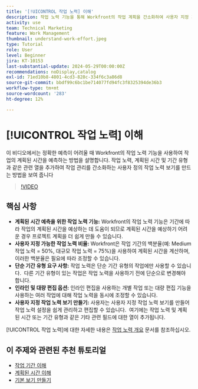 ```yaml
---
title: '[!UICONTROL 작업 노력] 이해'
description: 작업 노력 기능을 통해 Workfront의 작업 계획을 간소화하여 사용자 지정 가능한 계획 시간 예상, 인라인 및 벌크 편집, 효율적인 프로젝트 관리를 위한 사용자 지정 보기를 수행할 수 있습니다.
activity: use
team: Technical Marketing
feature: Work Management
thumbnail: understand-work-effort.jpeg
type: Tutorial
role: User
level: Beginner
jira: KT-10153
last-substantial-update: 2024-05-29T00:00:00Z
recommendations: noDisplay,catalog
exl-id: 71ed10b8-4801-4cd3-828c-334f6c3a86d8
source-git-commit: bbdf99c6bc1be714077fd94fc3f8325394de36b3
workflow-type: tm+mt
source-wordcount: '283'
ht-degree: 12%

---
```


# [!UICONTROL 작업 노력] 이해

이 비디오에서는 정확한 예측이 어려울 때 Workfront의 작업 노력 기능을 사용하여 작업의 계획된 시간을 예측하는 방법을 설명합니다.
작업 노력, 계획된 시간 및 기간 유형과 같은 관련 열을 추가하여 작업 관리를 간소화하는 사용자 정의 작업 노력 보기를 만드는 방법을 보여 줍니다

>[!VIDEO](https://video.tv.adobe.com/v/3447406/?quality=12&learn=on&enablevpops=1&captions=kor)

## 핵심 사항

* **계획된 시간 예측을 위한 작업 노력 기능:** Workfront의 작업 노력 기능은 기간에 따라 작업의 계획된 시간을 예상하는 데 도움이 되므로 계획된 시간을 예상하기 어려운 경우 프로젝트 계획을 더 쉽게 만들 수 있습니다. &#x200B;
* **사용자 지정 가능한 작업 노력 비율:** Workfront은 작업 기간의 백분율(예: Medium 작업 노력 = 50%, 대규모 작업 노력 = 75%)을 사용하여 계획된 시간을 계산하며, 이러한 백분율은 필요에 따라 조정할 수 있습니다. &#x200B;
* **단순 기간 유형 요구 사항:** 작업 노력은 단순 기간 유형의 작업에만 사용할 수 있습니다. &#x200B; 다른 기간 유형이 있는 작업은 작업 노력을 사용하기 전에 단순으로 변경해야 합니다. &#x200B;
* **인라인 및 대량 편집 옵션:** 인라인 편집을 사용하는 개별 작업 또는 대량 편집 기능을 사용하는 여러 작업에 대해 작업 노력을 동시에 조정할 수 있습니다. &#x200B;
* **사용자 지정 작업 노력 보기 만들기:** 사용자는 사용자 지정 작업 노력 보기를 만들어 작업 노력 설정을 쉽게 관리하고 편집할 수 있습니다. &#x200B; 여기에는 작업 노력 및 계획된 시간 또는 기간 유형과 같은 기타 관련 필드에 대한 열이 추가됩니다. &#x200B;


[!UICONTROL 작업 노력]에 대한 자세한 내용은 [작업 노력 개요](https://experienceleague.adobe.com/docs/workfront/using/manage-work/tasks/task-information/work-effort.html?lang=ko-KR) 문서를 참조하십시오.


## 이 주제와 관련된 추천 튜토리얼

* [작업 기간 이해](/help/manage-work/tasks/understand-task-durations.md)
* [계획된 시간 이해](/help/manage-work/tasks/understand-planned-hours.md)
* [기본 보기 만들기](/help/reporting/basic-reporting/create-a-basic-view.md)
